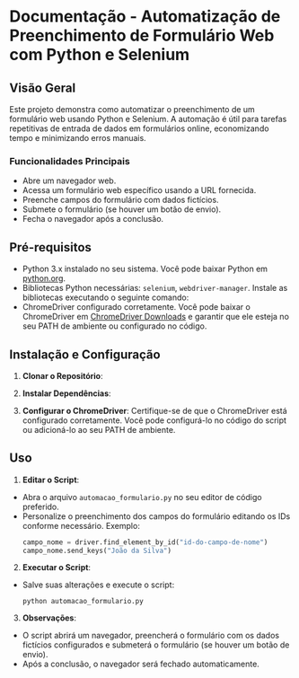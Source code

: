# Documentação - Automatização de Preenchimento de Formulário Web com Python e Selenium

## Visão Geral
Este projeto demonstra como automatizar o preenchimento de um formulário web usando Python e Selenium. A automação é útil para tarefas repetitivas de entrada de dados em formulários online, economizando tempo e minimizando erros manuais.

### Funcionalidades Principais
- Abre um navegador web.
- Acessa um formulário web específico usando a URL fornecida.
- Preenche campos do formulário com dados fictícios.
- Submete o formulário (se houver um botão de envio).
- Fecha o navegador após a conclusão.

## Pré-requisitos
- Python 3.x instalado no seu sistema. Você pode baixar Python em [python.org](https://www.python.org/downloads/).
- Bibliotecas Python necessárias: `selenium`, `webdriver-manager`. Instale as bibliotecas executando o seguinte comando:
- ChromeDriver configurado corretamente. Você pode baixar o ChromeDriver em [ChromeDriver Downloads](https://sites.google.com/a/chromium.org/chromedriver/downloads) e garantir que ele esteja no seu PATH de ambiente ou configurado no código.

## Instalação e Configuração
1. **Clonar o Repositório**:

2. **Instalar Dependências**:

3. **Configurar o ChromeDriver**:
Certifique-se de que o ChromeDriver está configurado corretamente. Você pode configurá-lo no código do script ou adicioná-lo ao seu PATH de ambiente.

## Uso
1. **Editar o Script**:
- Abra o arquivo `automacao_formulario.py` no seu editor de código preferido.
- Personalize o preenchimento dos campos do formulário editando os IDs conforme necessário. Exemplo:
  ```python
  campo_nome = driver.find_element_by_id("id-do-campo-de-nome")
  campo_nome.send_keys("João da Silva")
  ```

2. **Executar o Script**:
- Salve suas alterações e execute o script:
  ```
  python automacao_formulario.py
  ```

3. **Observações**:
- O script abrirá um navegador, preencherá o formulário com os dados fictícios configurados e submeterá o formulário (se houver um botão de envio).
- Após a conclusão, o navegador será fechado automaticamente.
